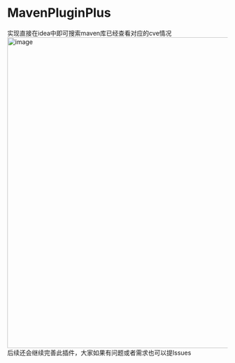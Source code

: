# MavenPluginPlus
实现直接在idea中即可搜索maven库已经查看对应的cve情况
<img width="711" alt="image" src="https://github.com/f1024557668/MavenPluginPlus/assets/3141067/83499d91-55a1-47d8-a41a-bdf53c7147d4">
后续还会继续完善此插件，大家如果有问题或者需求也可以提Issues
